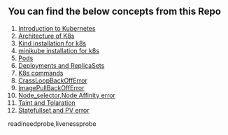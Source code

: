 ## You can find the below concepts from this Repo  

1) [Introduction to Kubernetes](/1_Introduction_to_k8s.md)
2) [Architecture of K8s](/2_Architecture_of_k8s.md)
3) [Kind installation for k8s](/kind_installation/)
4) [minikube installation for k8s](/minikube_installation.md)
5) [Pods](/2_Pods/Readme.md)
6) [Deployments and ReplicaSets](/3_Deployments_and_Replicasets/)
7) [K8s commands](https://kubernetes.io/docs/reference/kubectl/quick-reference/)
8) [CrassLoopBackOffError](/Error_Handling/2_CrashLoopBackOffError/Readme.md)
9)  [ImagePullBackOffError](/Error_Handling/1_ImagePullBackError/Readme.md)
10) [Node_selector,Node Affinity error](/Error_Handling/3_NS_NA_Taints_Tolerance/Readme.md)
11) [Taint and Tolaration](/Error_Handling/3_NS_NA_Taints_Tolerance/Readme.md)
12) [Statefullset and PV error](/Error_Handling/4_Statefulset_and_Persistent_volume/Readme.md)
    

readineedprobe,livenessprobe